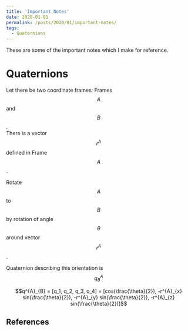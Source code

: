```yaml
---
title: 'Important Notes'
date: 2020-01-01
permalink: /posts/2020/01/important-notes/
tags:
  - Quaternions
---
```


These are some of the important notes which I make for reference.

Quaternions
======

Let there be two coordinate frames: Frames $$A$$ and $$B$$.  
There is a vector $$r^{A}$$ defined in Frame $$A$$.   

Rotate $$A$$ to $$B$$ by rotation of angle $$\theta$$ around vector $$r^{A}$$.

Quaternion describing this orientation is $$q^{A}_{B}$$

$$q^{A}_{B} = [q_1, q_2, q_3, q_4] = [cos(\frac{\theta}{2}), -r^{A}_{x} sin(\frac{\theta}{2}), -r^{A}_{y} sin(\frac{\theta}{2}), -r^{A}_{z} sin(\frac{\theta}{2})]$$


References
------

